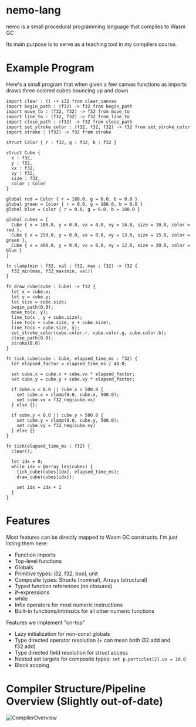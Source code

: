 # nemo-lang

nemo is a small procedural programming language that compiles to Wasm GC

Its main purpose is to serve as a teaching tool in my compilers course.

# Example Program

Here's a small program that when given a few canvas functions as imports draws three colored cubes bouncing up and down

```
import clear : () -> i32 from clear_canvas
import begin_path : (f32) -> f32 from begin_path
import move_to : (f32, f32) -> f32 from move_to
import line_to : (f32, f32) -> f32 from line_to
import close_path : (f32) -> f32 from close_path
import set_stroke_color : (f32, f32, f32) -> f32 from set_stroke_color
import stroke : (f32) -> f32 from stroke

struct Color { r : f32, g : f32, b : f32 }

struct Cube {
  x : f32,
  y : f32,
  vx : f32,
  vy : f32,
  size : f32,
  color : Color
}

global red = Color { r = 180.0, g = 0.0, b = 0.0 }
global green = Color { r = 0.0, g = 180.0, b = 0.0 }
global blue = Color { r = 0.0, g = 0.0, b = 180.0 }

global cubes = [
  Cube { x = 100.0, y = 0.0, vx = 0.0, vy = 14.0, size = 10.0, color = red },
  Cube { x = 250.0, y = 0.0, vx = 0.0, vy = 13.0, size = 15.0, color = green },
  Cube { x = 400.0, y = 0.0, vx = 0.0, vy = 12.0, size = 20.0, color = blue }
]

fn clamp(min : f32, val : f32, max : f32) -> f32 {
  f32_min(max, f32_max(min, val))
}

fn draw_cube(cube : Cube) -> f32 {
  let x = cube.x;
  let y = cube.y;
  let size = cube.size;
  begin_path(0.0);
  move_to(x, y);
  line_to(x , y + cube.size);
  line_to(x + cube.size, y + cube.size);
  line_to(x + cube.size, y);
  set_stroke_color(cube.color.r, cube.color.g, cube.color.b);
  close_path(0.0);
  stroke(0.0)
}

fn tick_cube(cube : Cube, elapsed_time_ms : f32) {
  let elapsed_factor = elapsed_time_ms / 48.0;

  set cube.x = cube.x + cube.vx * elapsed_factor;
  set cube.y = cube.y + cube.vy * elapsed_factor;

  if cube.x < 0.0 || cube.x > 500.0 {
    set cube.x = clamp(0.0, cube.x, 500.0);
    set cube.vx = f32_neg(cube.vx)
  } else {};

  if cube.y < 0.0 || cube.y > 500.0 {
    set cube.y = clamp(0.0, cube.y, 500.0);
    set cube.vy = f32_neg(cube.vy)
  } else {}
}

fn tick(elapsed_time_ms : f32) {
  clear();

  let idx = 0;
  while idx < @array_len(cubes) {
    tick_cube(cubes[idx], elapsed_time_ms);
    draw_cube(cubes[idx]);

    set idx = idx + 1
  }
}
```

# Features

Most features can be directly mapped to Wasm GC constructs. I'm just listing them here:

- Function imports
- Top-level functions
- Globals
- Primitive types: i32, f32, bool, unit
- Composite types: Structs (nominal), Arrays (structural)
- Typed function references (no closures)
- if-expressions
- while
- Infix operators for most numeric instructions
- Built-in functions/intrinsics for all other numeric functions

Features we implement "on-top"

- Lazy initialization for non-const globals
- Type directed operator resolution (+ can mean both i32.add and f32.add)
- Type directed field resolution for struct access
- Nested set targets for composite types: `set p.particles[2].vx = 10.0`
- Block scoping

# Compiler Structure/Pipeline Overview (Slightly out-of-date)

![CompilerOverview](https://github.com/kritzcreek/nemo-lang/assets/6189397/db0ef74c-c7c3-410f-9e71-4b4c28ed0451)
